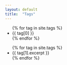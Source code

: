 ```yaml
---
layout: default
title:  "Tags"
---
```


<ul>
  {% for tag in site.tags %}
    <li>
    {{ tag[0] }}
    </li>
  {% endfor %}
</ul>

<ul>
  {% for tag in site.tags %}
    <li>
    {{ tag[1].excerpt }}
    </li>
  {% endfor %}
</ul>
